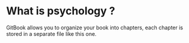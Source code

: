 # What is psychology ?

GitBook allows you to organize your book into chapters, each chapter is stored in a separate file like this one.
